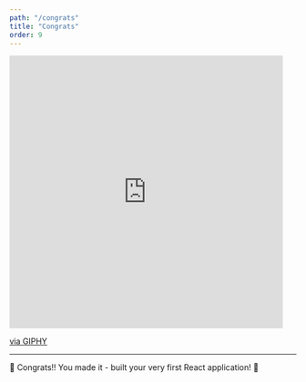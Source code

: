 ```yaml
---
path: "/congrats"
title: "Congrats"
order: 9
---
```


<iframe src="https://giphy.com/embed/ely3apij36BJhoZ234" width="480" height="480" frameBorder="0" class="giphy-embed" allowFullScreen></iframe><p><a href="https://giphy.com/gifs/good-job-congratulations-otter-ely3apij36BJhoZ234">via GIPHY</a></p>

---

🎉 Congrats!! You made it - built your very first React application! 🎉